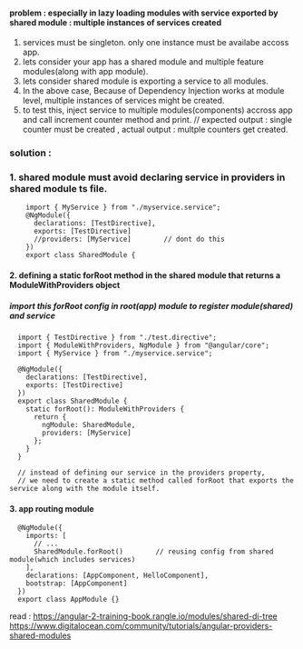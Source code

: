 #### problem  : especially in lazy loading modules with service exported by shared module : multiple instances of services created

1. services must be singleton. only one instance must be availabe accoss app.
2. lets consider your app has a shared module and multiple feature modules(along with app module).
3. lets consider shared module is exporting a service to all modules.
4. In the above case, Because of Dependency Injection works at module level, multiple instances of services might be created.
5. to test this, inject service to multiple modules(components) accross app and call increment counter method and print.
// expected output : single counter must be created , actual output : multple counters get created.

### solution : 
### 1. shared module must avoid declaring service in providers in shared module ts file.

        import { MyService } from "./myservice.service";
        @NgModule({
          declarations: [TestDirective],
          exports: [TestDirective]
          //providers: [MyService]        // dont do this
        })
        export class SharedModule {

#### 2. defining a static forRoot method in the shared module that returns a ModuleWithProviders object
##### import this forRoot config in root(app) module to register module(shared) and service 

      import { TestDirective } from "./test.directive";
      import { ModuleWithProviders, NgModule } from "@angular/core";
      import { MyService } from "./myservice.service";

      @NgModule({
        declarations: [TestDirective],
        exports: [TestDirective]     
      })
      export class SharedModule {
        static forRoot(): ModuleWithProviders {
          return {
            ngModule: SharedModule,
            providers: [MyService]
          };
        }
      }
      
      // instead of defining our service in the providers property, 
      // we need to create a static method called forRoot that exports the service along with the module itself.

#### 3.  app routing module

      @NgModule({
        imports: [
          // ...
          SharedModule.forRoot()        // reusing config from shared module(which includes services)
        ],
        declarations: [AppComponent, HelloComponent],
        bootstrap: [AppComponent]
      })
      export class AppModule {}

read : 
https://angular-2-training-book.rangle.io/modules/shared-di-tree  
https://www.digitalocean.com/community/tutorials/angular-providers-shared-modules

